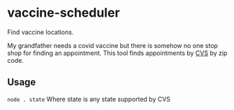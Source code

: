 # vaccine-scheduler
Find vaccine locations.  

My grandfather needs a covid vaccine but there is somehow no one stop shop for finding an appointment.  This tool finds appointments by [CVS](https://www.cvs.com/vaccine/intake/store/cvd-store-select/first-dose-select) by zip code.  

## Usage
`node . state`
Where state is any state supported by CVS
